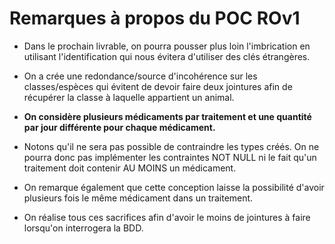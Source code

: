 Remarques à propos du POC ROv1
===

* Dans le prochain livrable, on pourra pousser plus loin l'imbrication en utilisant
l'identification qui nous évitera d'utiliser des clés étrangères.

* On a crée une redondance/source d'incohérence sur les classes/espèces qui évitent de devoir faire deux jointures afin
de récupérer la classe à laquelle appartient un animal.

* __On considère plusieurs médicaments par traitement et une
quantité par jour différente pour chaque médicament.__

* Notons qu'il ne sera pas possible de contraindre les types créés. On ne pourra donc pas implémenter les contraintes NOT NULL ni le fait qu'un traitement doit contenir AU MOINS un médicament.

* On remarque également que cette conception laisse la possibilité d'avoir plusieurs fois le même médicament dans un traitement.

* On réalise tous ces sacrifices afin d'avoir le moins de jointures à faire lorsqu'on interrogera la BDD.
